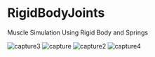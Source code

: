 # RigidBodyJoints

Muscle Simulation Using Rigid Body and Springs

![capture3](https://user-images.githubusercontent.com/7480428/37947681-0d3ae3bc-3152-11e8-8e49-faf0628e828d.JPG)
![capture](https://user-images.githubusercontent.com/7480428/37947686-1037c3d2-3152-11e8-8239-d91da57df9c9.JPG)
![capture2](https://user-images.githubusercontent.com/7480428/37947689-120105f2-3152-11e8-840e-a44b463ad7e6.JPG)
![capture4](https://user-images.githubusercontent.com/7480428/37947691-13a00de0-3152-11e8-8136-03170b14de68.JPG)

